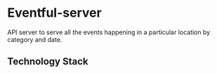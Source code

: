 # Eventful-server

API server to serve all the events happening in a particular location by category and date.

## Technology Stack

